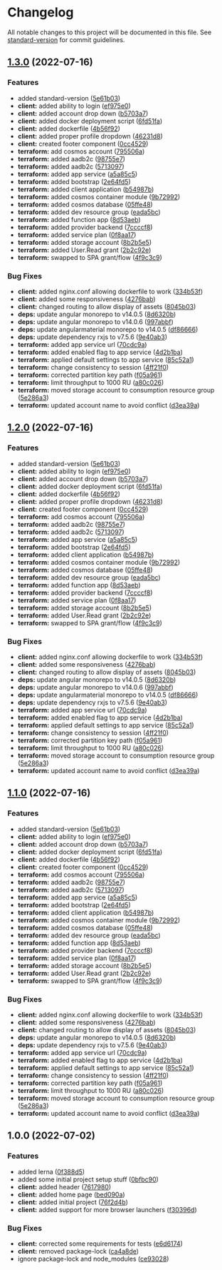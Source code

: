 # Changelog

All notable changes to this project will be documented in this file. See [standard-version](https://github.com/conventional-changelog/standard-version) for commit guidelines.

## [1.3.0](https://github.com/kashw2/QuickStack/compare/v1.0.0...v1.3.0) (2022-07-16)


### Features

* added standard-version ([5e61b03](https://github.com/kashw2/QuickStack/commit/5e61b03ebe03cf8979002ca470bc3dca87ff5a2a))
* **client:** added ability to login ([ef975e0](https://github.com/kashw2/QuickStack/commit/ef975e0fb715bc38013d8431ac8cd175a16cb25f))
* **client:** added account drop down ([b5703a7](https://github.com/kashw2/QuickStack/commit/b5703a73fb375ab97f014002060d75aaf726ea0c))
* **client:** added docker deployment script ([6fd51fa](https://github.com/kashw2/QuickStack/commit/6fd51fa4f3d5e396ac43f57cacf82e4b59cb5aa9))
* **client:** added dockerfile ([4b56f92](https://github.com/kashw2/QuickStack/commit/4b56f92fd071a813c27187ce0be7aa1eb318ef63))
* **client:** added proper profile dropdown ([46231d8](https://github.com/kashw2/QuickStack/commit/46231d8a0ee4ed70b2db30b9f5ca52b855297d57))
* **client:** created footer component ([0cc4529](https://github.com/kashw2/QuickStack/commit/0cc4529e98bb36d23d35eaa40d5428d72f734e57))
* **terraform:** add cosmos account ([795506a](https://github.com/kashw2/QuickStack/commit/795506a77ec61218d7f5ab6d2a83a0db1d158041))
* **terraform:** added aadb2c ([98755e7](https://github.com/kashw2/QuickStack/commit/98755e776224f9126e8f996af51a1ba644cc0da4))
* **terraform:** added aadb2c ([5713097](https://github.com/kashw2/QuickStack/commit/5713097753536cacda5a93d1d4dfed3be89349ff))
* **terraform:** added app service ([a5a85c5](https://github.com/kashw2/QuickStack/commit/a5a85c51ab7e317963d38e1542139b1d6481ade3))
* **terraform:** added bootstrap ([2e64fd5](https://github.com/kashw2/QuickStack/commit/2e64fd5aae990293cc7f64fc214b396dec0d911a))
* **terraform:** added client application ([b54987b](https://github.com/kashw2/QuickStack/commit/b54987b102436997c0eaf847af89209d6606f4e7))
* **terraform:** added cosmos container module ([9b72992](https://github.com/kashw2/QuickStack/commit/9b72992d24f3f8474366ccf14963e73a7eac221a))
* **terraform:** added cosmos database ([05ffe48](https://github.com/kashw2/QuickStack/commit/05ffe48d96521b901db76a08875e5236e8ffc23a))
* **terraform:** added dev resource group ([eada5bc](https://github.com/kashw2/QuickStack/commit/eada5bcdaa4fedda1c5adae0d8a577563b102666))
* **terraform:** added function app ([8d53aeb](https://github.com/kashw2/QuickStack/commit/8d53aeb9c852de795ed0b074e522e24c75a3f0d0))
* **terraform:** added provider backend ([7ccccf8](https://github.com/kashw2/QuickStack/commit/7ccccf8faf43c6c1e34e59e5225a9f8f0509eb20))
* **terraform:** added service plan ([0f8aa17](https://github.com/kashw2/QuickStack/commit/0f8aa176c5a955190f916f4ba1af9a92129f793d))
* **terraform:** added storage account ([8b2b5e5](https://github.com/kashw2/QuickStack/commit/8b2b5e56e43eb1d16e33f2b787b71ecb3df0e6d5))
* **terraform:** added User.Read grant ([2b2c92e](https://github.com/kashw2/QuickStack/commit/2b2c92eab487f75547e8a1b51d8266e31c94a1a1))
* **terraform:** swapped to SPA grant/flow ([4f9c3c9](https://github.com/kashw2/QuickStack/commit/4f9c3c9538fd9558ef96a0e6bad52880c8629e8e))


### Bug Fixes

* **client:** added nginx.conf allowing dockerfile to work ([334b53f](https://github.com/kashw2/QuickStack/commit/334b53fd303ecd0ecbbe1c8c9b2cc0e7863aee00))
* **client:** added some responsiveness ([4276bab](https://github.com/kashw2/QuickStack/commit/4276babcc03b03c8eeedd005b22ebef51e56d678))
* **client:** changed routing to allow display of assets ([8045b03](https://github.com/kashw2/QuickStack/commit/8045b0331a177d0b98d03fd644a4e5ed501e8817))
* **deps:** update angular monorepo to v14.0.5 ([8d6320b](https://github.com/kashw2/QuickStack/commit/8d6320bfd396deafa204a8c1919b456a381dd865))
* **deps:** update angular monorepo to v14.0.6 ([997abbf](https://github.com/kashw2/QuickStack/commit/997abbfba3589db738dc91bb055594e6b59c7bf5))
* **deps:** update angularmaterial monorepo to v14.0.5 ([df86666](https://github.com/kashw2/QuickStack/commit/df86666b33572c33460c5fe2aacc3fbd31e3d25d))
* **deps:** update dependency rxjs to v7.5.6 ([9e40ab3](https://github.com/kashw2/QuickStack/commit/9e40ab318f2e0775d815e20317cbeb70492dd207))
* **terraform:** added app service url ([70cdc9a](https://github.com/kashw2/QuickStack/commit/70cdc9a3f7864e2aeb2c830d08b76504cccbf169))
* **terraform:** added enabled flag to app service ([4d2b1ba](https://github.com/kashw2/QuickStack/commit/4d2b1ba495f43190d7e546a1d73f5c4d1c2bde78))
* **terraform:** applied default settings to app service ([85c52a1](https://github.com/kashw2/QuickStack/commit/85c52a119c1f7b2e03a1b6e7e061e3e13541af6a))
* **terraform:** change consistency to session ([4ff21f0](https://github.com/kashw2/QuickStack/commit/4ff21f065964c05b94487c563113565267b23b8d))
* **terraform:** corrected partition key path ([f05a961](https://github.com/kashw2/QuickStack/commit/f05a96188b7f0ec6609ecdc3c85a6ab7c200896a))
* **terraform:** limit throughput to 1000 RU ([a80c026](https://github.com/kashw2/QuickStack/commit/a80c0267643ad8a7541a4fff9f128fa95380fef6))
* **terraform:** moved storage account to consumption resource group ([5e286a3](https://github.com/kashw2/QuickStack/commit/5e286a32fd97e21c39993c1f0925b5e21ab7ed8e))
* **terraform:** updated account name to avoid conflict ([d3ea39a](https://github.com/kashw2/QuickStack/commit/d3ea39aa9adcea8bbb085ba5927cc2c05d806200))

## [1.2.0](https://github.com/kashw2/QuickStack/compare/v1.0.0...v1.2.0) (2022-07-16)


### Features

* added standard-version ([5e61b03](https://github.com/kashw2/QuickStack/commit/5e61b03ebe03cf8979002ca470bc3dca87ff5a2a))
* **client:** added ability to login ([ef975e0](https://github.com/kashw2/QuickStack/commit/ef975e0fb715bc38013d8431ac8cd175a16cb25f))
* **client:** added account drop down ([b5703a7](https://github.com/kashw2/QuickStack/commit/b5703a73fb375ab97f014002060d75aaf726ea0c))
* **client:** added docker deployment script ([6fd51fa](https://github.com/kashw2/QuickStack/commit/6fd51fa4f3d5e396ac43f57cacf82e4b59cb5aa9))
* **client:** added dockerfile ([4b56f92](https://github.com/kashw2/QuickStack/commit/4b56f92fd071a813c27187ce0be7aa1eb318ef63))
* **client:** added proper profile dropdown ([46231d8](https://github.com/kashw2/QuickStack/commit/46231d8a0ee4ed70b2db30b9f5ca52b855297d57))
* **client:** created footer component ([0cc4529](https://github.com/kashw2/QuickStack/commit/0cc4529e98bb36d23d35eaa40d5428d72f734e57))
* **terraform:** add cosmos account ([795506a](https://github.com/kashw2/QuickStack/commit/795506a77ec61218d7f5ab6d2a83a0db1d158041))
* **terraform:** added aadb2c ([98755e7](https://github.com/kashw2/QuickStack/commit/98755e776224f9126e8f996af51a1ba644cc0da4))
* **terraform:** added aadb2c ([5713097](https://github.com/kashw2/QuickStack/commit/5713097753536cacda5a93d1d4dfed3be89349ff))
* **terraform:** added app service ([a5a85c5](https://github.com/kashw2/QuickStack/commit/a5a85c51ab7e317963d38e1542139b1d6481ade3))
* **terraform:** added bootstrap ([2e64fd5](https://github.com/kashw2/QuickStack/commit/2e64fd5aae990293cc7f64fc214b396dec0d911a))
* **terraform:** added client application ([b54987b](https://github.com/kashw2/QuickStack/commit/b54987b102436997c0eaf847af89209d6606f4e7))
* **terraform:** added cosmos container module ([9b72992](https://github.com/kashw2/QuickStack/commit/9b72992d24f3f8474366ccf14963e73a7eac221a))
* **terraform:** added cosmos database ([05ffe48](https://github.com/kashw2/QuickStack/commit/05ffe48d96521b901db76a08875e5236e8ffc23a))
* **terraform:** added dev resource group ([eada5bc](https://github.com/kashw2/QuickStack/commit/eada5bcdaa4fedda1c5adae0d8a577563b102666))
* **terraform:** added function app ([8d53aeb](https://github.com/kashw2/QuickStack/commit/8d53aeb9c852de795ed0b074e522e24c75a3f0d0))
* **terraform:** added provider backend ([7ccccf8](https://github.com/kashw2/QuickStack/commit/7ccccf8faf43c6c1e34e59e5225a9f8f0509eb20))
* **terraform:** added service plan ([0f8aa17](https://github.com/kashw2/QuickStack/commit/0f8aa176c5a955190f916f4ba1af9a92129f793d))
* **terraform:** added storage account ([8b2b5e5](https://github.com/kashw2/QuickStack/commit/8b2b5e56e43eb1d16e33f2b787b71ecb3df0e6d5))
* **terraform:** added User.Read grant ([2b2c92e](https://github.com/kashw2/QuickStack/commit/2b2c92eab487f75547e8a1b51d8266e31c94a1a1))
* **terraform:** swapped to SPA grant/flow ([4f9c3c9](https://github.com/kashw2/QuickStack/commit/4f9c3c9538fd9558ef96a0e6bad52880c8629e8e))


### Bug Fixes

* **client:** added nginx.conf allowing dockerfile to work ([334b53f](https://github.com/kashw2/QuickStack/commit/334b53fd303ecd0ecbbe1c8c9b2cc0e7863aee00))
* **client:** added some responsiveness ([4276bab](https://github.com/kashw2/QuickStack/commit/4276babcc03b03c8eeedd005b22ebef51e56d678))
* **client:** changed routing to allow display of assets ([8045b03](https://github.com/kashw2/QuickStack/commit/8045b0331a177d0b98d03fd644a4e5ed501e8817))
* **deps:** update angular monorepo to v14.0.5 ([8d6320b](https://github.com/kashw2/QuickStack/commit/8d6320bfd396deafa204a8c1919b456a381dd865))
* **deps:** update angular monorepo to v14.0.6 ([997abbf](https://github.com/kashw2/QuickStack/commit/997abbfba3589db738dc91bb055594e6b59c7bf5))
* **deps:** update angularmaterial monorepo to v14.0.5 ([df86666](https://github.com/kashw2/QuickStack/commit/df86666b33572c33460c5fe2aacc3fbd31e3d25d))
* **deps:** update dependency rxjs to v7.5.6 ([9e40ab3](https://github.com/kashw2/QuickStack/commit/9e40ab318f2e0775d815e20317cbeb70492dd207))
* **terraform:** added app service url ([70cdc9a](https://github.com/kashw2/QuickStack/commit/70cdc9a3f7864e2aeb2c830d08b76504cccbf169))
* **terraform:** added enabled flag to app service ([4d2b1ba](https://github.com/kashw2/QuickStack/commit/4d2b1ba495f43190d7e546a1d73f5c4d1c2bde78))
* **terraform:** applied default settings to app service ([85c52a1](https://github.com/kashw2/QuickStack/commit/85c52a119c1f7b2e03a1b6e7e061e3e13541af6a))
* **terraform:** change consistency to session ([4ff21f0](https://github.com/kashw2/QuickStack/commit/4ff21f065964c05b94487c563113565267b23b8d))
* **terraform:** corrected partition key path ([f05a961](https://github.com/kashw2/QuickStack/commit/f05a96188b7f0ec6609ecdc3c85a6ab7c200896a))
* **terraform:** limit throughput to 1000 RU ([a80c026](https://github.com/kashw2/QuickStack/commit/a80c0267643ad8a7541a4fff9f128fa95380fef6))
* **terraform:** moved storage account to consumption resource group ([5e286a3](https://github.com/kashw2/QuickStack/commit/5e286a32fd97e21c39993c1f0925b5e21ab7ed8e))
* **terraform:** updated account name to avoid conflict ([d3ea39a](https://github.com/kashw2/QuickStack/commit/d3ea39aa9adcea8bbb085ba5927cc2c05d806200))

## [1.1.0](https://github.com/kashw2/QuickStack/compare/v1.0.0...v1.1.0) (2022-07-16)


### Features

* added standard-version ([5e61b03](https://github.com/kashw2/QuickStack/commit/5e61b03ebe03cf8979002ca470bc3dca87ff5a2a))
* **client:** added ability to login ([ef975e0](https://github.com/kashw2/QuickStack/commit/ef975e0fb715bc38013d8431ac8cd175a16cb25f))
* **client:** added account drop down ([b5703a7](https://github.com/kashw2/QuickStack/commit/b5703a73fb375ab97f014002060d75aaf726ea0c))
* **client:** added docker deployment script ([6fd51fa](https://github.com/kashw2/QuickStack/commit/6fd51fa4f3d5e396ac43f57cacf82e4b59cb5aa9))
* **client:** added dockerfile ([4b56f92](https://github.com/kashw2/QuickStack/commit/4b56f92fd071a813c27187ce0be7aa1eb318ef63))
* **client:** created footer component ([0cc4529](https://github.com/kashw2/QuickStack/commit/0cc4529e98bb36d23d35eaa40d5428d72f734e57))
* **terraform:** add cosmos account ([795506a](https://github.com/kashw2/QuickStack/commit/795506a77ec61218d7f5ab6d2a83a0db1d158041))
* **terraform:** added aadb2c ([98755e7](https://github.com/kashw2/QuickStack/commit/98755e776224f9126e8f996af51a1ba644cc0da4))
* **terraform:** added aadb2c ([5713097](https://github.com/kashw2/QuickStack/commit/5713097753536cacda5a93d1d4dfed3be89349ff))
* **terraform:** added app service ([a5a85c5](https://github.com/kashw2/QuickStack/commit/a5a85c51ab7e317963d38e1542139b1d6481ade3))
* **terraform:** added bootstrap ([2e64fd5](https://github.com/kashw2/QuickStack/commit/2e64fd5aae990293cc7f64fc214b396dec0d911a))
* **terraform:** added client application ([b54987b](https://github.com/kashw2/QuickStack/commit/b54987b102436997c0eaf847af89209d6606f4e7))
* **terraform:** added cosmos container module ([9b72992](https://github.com/kashw2/QuickStack/commit/9b72992d24f3f8474366ccf14963e73a7eac221a))
* **terraform:** added cosmos database ([05ffe48](https://github.com/kashw2/QuickStack/commit/05ffe48d96521b901db76a08875e5236e8ffc23a))
* **terraform:** added dev resource group ([eada5bc](https://github.com/kashw2/QuickStack/commit/eada5bcdaa4fedda1c5adae0d8a577563b102666))
* **terraform:** added function app ([8d53aeb](https://github.com/kashw2/QuickStack/commit/8d53aeb9c852de795ed0b074e522e24c75a3f0d0))
* **terraform:** added provider backend ([7ccccf8](https://github.com/kashw2/QuickStack/commit/7ccccf8faf43c6c1e34e59e5225a9f8f0509eb20))
* **terraform:** added service plan ([0f8aa17](https://github.com/kashw2/QuickStack/commit/0f8aa176c5a955190f916f4ba1af9a92129f793d))
* **terraform:** added storage account ([8b2b5e5](https://github.com/kashw2/QuickStack/commit/8b2b5e56e43eb1d16e33f2b787b71ecb3df0e6d5))
* **terraform:** added User.Read grant ([2b2c92e](https://github.com/kashw2/QuickStack/commit/2b2c92eab487f75547e8a1b51d8266e31c94a1a1))
* **terraform:** swapped to SPA grant/flow ([4f9c3c9](https://github.com/kashw2/QuickStack/commit/4f9c3c9538fd9558ef96a0e6bad52880c8629e8e))


### Bug Fixes

* **client:** added nginx.conf allowing dockerfile to work ([334b53f](https://github.com/kashw2/QuickStack/commit/334b53fd303ecd0ecbbe1c8c9b2cc0e7863aee00))
* **client:** added some responsiveness ([4276bab](https://github.com/kashw2/QuickStack/commit/4276babcc03b03c8eeedd005b22ebef51e56d678))
* **client:** changed routing to allow display of assets ([8045b03](https://github.com/kashw2/QuickStack/commit/8045b0331a177d0b98d03fd644a4e5ed501e8817))
* **deps:** update angular monorepo to v14.0.5 ([8d6320b](https://github.com/kashw2/QuickStack/commit/8d6320bfd396deafa204a8c1919b456a381dd865))
* **deps:** update dependency rxjs to v7.5.6 ([9e40ab3](https://github.com/kashw2/QuickStack/commit/9e40ab318f2e0775d815e20317cbeb70492dd207))
* **terraform:** added app service url ([70cdc9a](https://github.com/kashw2/QuickStack/commit/70cdc9a3f7864e2aeb2c830d08b76504cccbf169))
* **terraform:** added enabled flag to app service ([4d2b1ba](https://github.com/kashw2/QuickStack/commit/4d2b1ba495f43190d7e546a1d73f5c4d1c2bde78))
* **terraform:** applied default settings to app service ([85c52a1](https://github.com/kashw2/QuickStack/commit/85c52a119c1f7b2e03a1b6e7e061e3e13541af6a))
* **terraform:** change consistency to session ([4ff21f0](https://github.com/kashw2/QuickStack/commit/4ff21f065964c05b94487c563113565267b23b8d))
* **terraform:** corrected partition key path ([f05a961](https://github.com/kashw2/QuickStack/commit/f05a96188b7f0ec6609ecdc3c85a6ab7c200896a))
* **terraform:** limit throughput to 1000 RU ([a80c026](https://github.com/kashw2/QuickStack/commit/a80c0267643ad8a7541a4fff9f128fa95380fef6))
* **terraform:** moved storage account to consumption resource group ([5e286a3](https://github.com/kashw2/QuickStack/commit/5e286a32fd97e21c39993c1f0925b5e21ab7ed8e))
* **terraform:** updated account name to avoid conflict ([d3ea39a](https://github.com/kashw2/QuickStack/commit/d3ea39aa9adcea8bbb085ba5927cc2c05d806200))

## 1.0.0 (2022-07-02)


### Features

* added lerna ([0f388d5](https://github.com/kashw2/QuickStack/commit/0f388d5649b43cfa0216f8154d43aa9825fe6a89))
* added some initial project setup stuff ([0bfbc90](https://github.com/kashw2/QuickStack/commit/0bfbc9091ee55c32f13a2137c0c728be4a9113ec))
* **client:** added header ([7617980](https://github.com/kashw2/QuickStack/commit/7617980f49366a3cf37a66f7830b9885a141004d))
* **client:** added home page ([bed090a](https://github.com/kashw2/QuickStack/commit/bed090a8ce47416cf5d47b02dc95b57c57b9bf21))
* **client:** added initial project ([76f2d4b](https://github.com/kashw2/QuickStack/commit/76f2d4b5003a07d49adaeec5e9fe449e9e897e16))
* **client:** added support for more browser launchers ([f30396d](https://github.com/kashw2/QuickStack/commit/f30396d2a96261676628b8e63a2470f95be0f124))


### Bug Fixes

* **client:** corrected some requirements for tests ([e6d6174](https://github.com/kashw2/QuickStack/commit/e6d61744fca95d0217f087ad512659d31b9469cb))
* **client:** removed package-lock ([ca4a8de](https://github.com/kashw2/QuickStack/commit/ca4a8de097f5f93062608cb35aa274b01b0ee7e2))
* ignore package-lock and node_modules ([ce93028](https://github.com/kashw2/QuickStack/commit/ce93028d736826199071719672fc3beb65775ab3))
